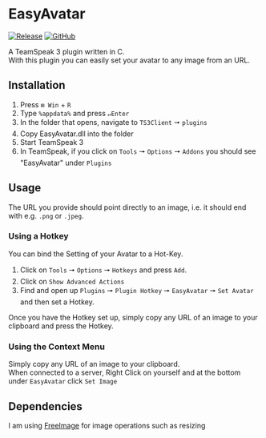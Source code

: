 # EasyAvatar
[![Release](https://img.shields.io/github/v/release/AlEscher/EasyAvatar?color=brightgreen&label=Download&style=plastic)](https://github.com/AlEscher/EasyAvatar/releases/latest/download/EasyAvatar.dll)
[![GitHub](https://img.shields.io/github/license/AlEscher/EasyAvatar?color=blue&style=plastic)](https://github.com/AlEscher/EasyAvatar/blob/master/LICENSE)

A TeamSpeak 3 plugin written in C.  
With this plugin you can easily set your avatar to any image from an URL.

## Installation

1. Press `⊞ Win` + `R`
2. Type `%appdata%` and press `↵Enter`
3. In the folder that opens, navigate to `TS3Client` 🠖 `plugins`
4. Copy EasyAvatar.dll into the folder
5. Start TeamSpeak 3
6. In TeamSpeak, if you click on `Tools` 🠖 `Options` 🠖 `Addons` you should see "EasyAvatar" under `Plugins`

## Usage

The URL you provide should point directly to an image, i.e. it should end with e.g. `.png` or `.jpeg`.

### Using a Hotkey

You can bind the Setting of your Avatar to a Hot-Key.  
1. Click on `Tools` 🠖 `Options` 🠖 `Hotkeys` and press `Add`.  
2. Click on `Show Advanced Actions`  
3. Find and open up `Plugins` 🠖 `Plugin Hotkey` 🠖 `EasyAvatar` 🠖 `Set Avatar` and then set a Hotkey.

Once you have the Hotkey set up, simply copy any URL of an image to your clipboard and press the Hotkey.

### Using the Context Menu

Simply copy any URL of an image to your clipboard.  
When connected to a server, Right Click on yourself and at the bottom under `EasyAvatar` click `Set Image`


## Dependencies

I am using [FreeImage](http://freeimage.sourceforge.net) for image operations such as resizing
